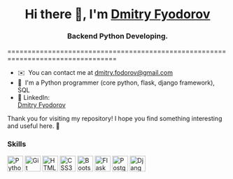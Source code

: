 <h1 align="center">Hi there 👋, I'm <a href="#" target="_blank">Dmitry Fyodorov</a>
<h3 align="center">Backend Python Developing.</h3>
=================================================================================

* ✉️  You can contact me at [dmitry.fodorov@gmail.com](mailto:dmitry.fodorov@gmail.com)
* 🧠  I'm a Python programmer (core python, flask, django framework), SQL
* 🔗 LinkedIn: <div class="badge-base LI-profile-badge" data-locale="ru_RU" data-size="medium" data-theme="light" data-type="VERTICAL" data-vanity="dmitry-fyodorov-ab44242a7" data-version="v1"><a class="badge-base__link LI-simple-link" href="https://il.linkedin.com/in/dmitry-fyodorov-ab44242a7?trk=profile-badge">Dmitry Fyodorov</a></div>

Thank you for visiting my repository! I hope you find something interesting and useful here. 🌟
              

### Skills


<p align="left">
<a href="https://www.python.org/" target="_blank" rel="noreferrer"><img src="https://raw.githubusercontent.com/danielcranney/readme-generator/main/public/icons/skills/python-colored.svg" width="36" height="36" alt="Python" /></a>
<a href="https://git-scm.com/" target="_blank" rel="noreferrer"><img src="https://raw.githubusercontent.com/danielcranney/readme-generator/main/public/icons/skills/git-colored.svg" width="36" height="36" alt="Git" /></a>
<a href="https://developer.mozilla.org/en-US/docs/Glossary/HTML5" target="_blank" rel="noreferrer"><img src="https://raw.githubusercontent.com/danielcranney/readme-generator/main/public/icons/skills/html5-colored.svg" width="36" height="36" alt="HTML5" /></a>
<a href="https://www.w3.org/TR/CSS/#css" target="_blank" rel="noreferrer"><img src="https://raw.githubusercontent.com/danielcranney/readme-generator/main/public/icons/skills/css3-colored.svg" width="36" height="36" alt="CSS3" /></a>
<a href="https://getbootstrap.com/" target="_blank" rel="noreferrer"><img src="https://raw.githubusercontent.com/danielcranney/readme-generator/main/public/icons/skills/bootstrap-colored.svg" width="36" height="36" alt="Bootstrap" /></a>
<a href="https://flask.palletsprojects.com/en/2.0.x/" target="_blank" rel="noreferrer"><img src="https://raw.githubusercontent.com/danielcranney/readme-generator/main/public/icons/skills/flask-colored.svg" width="36" height="36" alt="Flask" /></a>
<a href="https://www.postgresql.org/" target="_blank" rel="noreferrer"><img src="https://raw.githubusercontent.com/danielcranney/readme-generator/main/public/icons/skills/postgresql-colored.svg" width="36" height="36" alt="PostgreSQL" /></a>
<a href="https://www.djangoproject.com/" target="_blank" rel="noreferrer"><img src="https://raw.githubusercontent.com/danielcranney/readme-generator/main/public/icons/skills/django-colored.svg" width="36" height="36" alt="Django" /></a>
</p>

